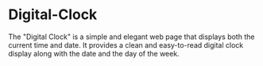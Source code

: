 # Digital-Clock

The "Digital Clock" is a simple and elegant web page that displays both the current time and date.
It provides a clean and easy-to-read digital clock display along with the date and the day of the week.
